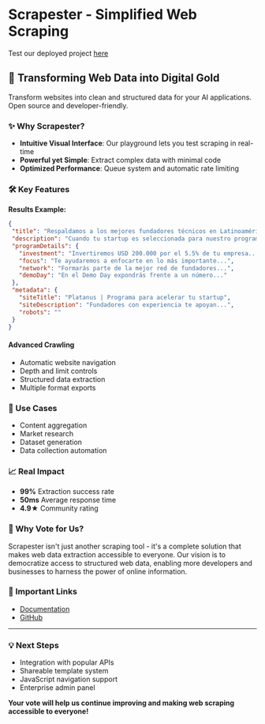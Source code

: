 # Scrapester - Simplified Web Scraping

Test our deployed project [here](https://www.scrapester.lol)

## 🚀 Transforming Web Data into Digital Gold

Transform websites into clean and structured data for your AI applications. Open source and developer-friendly.

### ✨ Why Scrapester?

- **Intuitive Visual Interface**: Our playground lets you test scraping in real-time
- **Powerful yet Simple**: Extract complex data with minimal code
- **Optimized Performance**: Queue system and automatic rate limiting

### 🛠️ Key Features

**Results Example:**
```json
{
 "title": "Respaldamos a los mejores fundadores técnicos en Latinoamérica",
 "description": "Cuando tu startup es seleccionada para nuestro programa...",
 "programDetails": {
   "investment": "Invertiremos USD 200.000 por el 5.5% de tu empresa...",
   "focus": "Te ayudaremos a enfocarte en lo más importante...", 
   "network": "Formarás parte de la mejor red de fundadores...",
   "demoDay": "En el Demo Day expondrás frente a un número..."
 },
 "metadata": {
   "siteTitle": "Platanus | Programa para acelerar tu startup",
   "siteDescription": "Fundadores con experiencia te apoyan...",
   "robots": ""
 }
}
```

#### Advanced Crawling
- Automatic website navigation
- Depth and limit controls
- Structured data extraction
- Multiple format exports

### 🎯 Use Cases

- Content aggregation
- Market research
- Dataset generation
- Data collection automation

### 📈 Real Impact

- **99%** Extraction success rate
- **50ms** Average response time
- **4.9★** Community rating

### 🌟 Why Vote for Us?

Scrapester isn't just another scraping tool - it's a complete solution that makes web data extraction accessible to everyone. Our vision is to democratize access to structured web data, enabling more developers and businesses to harness the power of online information.

### 🔗 Important Links

- [Documentation](https://docs.scrapester.app)
- [GitHub]([https://github.com/yourusername/scrapester](https://github.com/platanus-hack/team-16))

---

### 💡 Next Steps

- Integration with popular APIs
- Shareable template system
- JavaScript navigation support
- Enterprise admin panel

**Your vote will help us continue improving and making web scraping accessible to everyone!**
